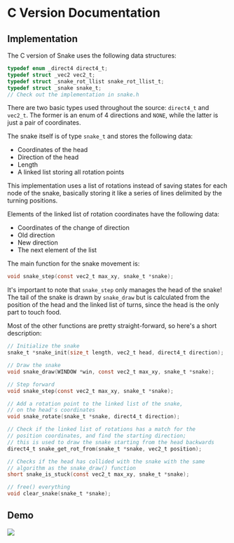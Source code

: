 # C Version Documentation

## Implementation

The C version of Snake uses the following data structures:

```c
typedef enum _direct4 direct4_t;
typedef struct _vec2 vec2_t;
typedef struct _snake_rot_llist snake_rot_llist_t;
typedef struct _snake snake_t;
// Check out the implementation in snake.h
```

There are two basic types used throughout the source: `direct4_t` and `vec2_t`. The former is an enum of 4 directions and `NONE`, while the latter is just a pair of coordinates.

The snake itself is of type `snake_t` and stores the following data:

+ Coordinates of the head
+ Direction of the head
+ Length
+ A linked list storing all rotation points

This implementation uses a list of rotations instead of saving states for each node of the snake, basically storing it like a series of lines delimited by the turning positions.

Elements of the linked list of rotation coordinates have the following data:

+ Coordinates of the change of direction
+ Old direction
+ New direction
+ The next element of the list

The main function for the snake movement is:

```c
void snake_step(const vec2_t max_xy, snake_t *snake);
```

It's important to note that `snake_step` only manages the head of the snake! The tail of the snake is drawn by `snake_draw` but is calculated from the position of the head and the linked list of turns, since the head is the only part to touch food.

Most of the other functions are pretty straight-forward, so here's a short description:

```c
// Initialize the snake
snake_t *snake_init(size_t length, vec2_t head, direct4_t direction);

// Draw the snake
void snake_draw(WINDOW *win, const vec2_t max_xy, snake_t *snake);

// Step forward
void snake_step(const vec2_t max_xy, snake_t *snake);

// Add a rotation point to the linked list of the snake,
// on the head's coordinates
void snake_rotate(snake_t *snake, direct4_t direction);

// Check if the linked list of rotations has a match for the
// position coordinates, and find the starting direction;
// this is used to draw the snake starting from the head backwards
direct4_t snake_get_rot_from(snake_t *snake, vec2_t position);

// Checks if the head has collided with the snake with the same
// algorithm as the snake_draw() function
short snake_is_stuck(const vec2_t max_xy, snake_t *snake);

// free() everything
void clear_snake(snake_t *snake);
```

## Demo

<a href="https://asciinema.org/a/608243" target="_blank"><img src="https://asciinema.org/a/608243.svg" /></a>